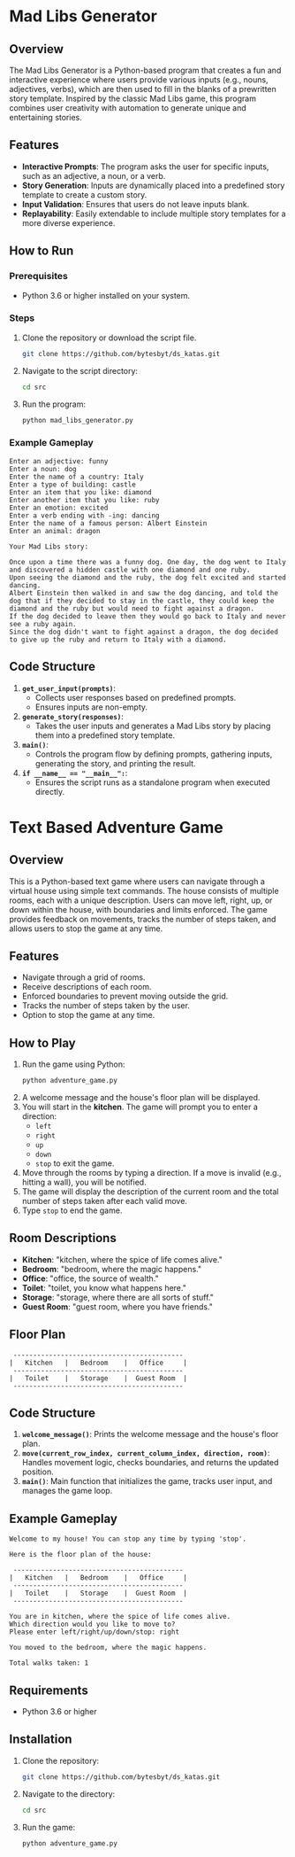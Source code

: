 
# Mad Libs Generator

## Overview
The Mad Libs Generator is a Python-based program that creates a fun and interactive experience where users provide various inputs (e.g., nouns, adjectives, verbs), which are then used to fill in the blanks of a prewritten story template. Inspired by the classic Mad Libs game, this program combines user creativity with automation to generate unique and entertaining stories.

## Features
- **Interactive Prompts**: The program asks the user for specific inputs, such as an adjective, a noun, or a verb.
- **Story Generation**: Inputs are dynamically placed into a predefined story template to create a custom story.
- **Input Validation**: Ensures that users do not leave inputs blank.
- **Replayability**: Easily extendable to include multiple story templates for a more diverse experience.

## How to Run
### Prerequisites
- Python 3.6 or higher installed on your system.

### Steps
1. Clone the repository or download the script file.
   ```bash
   git clone https://github.com/bytesbyt/ds_katas.git
   ```
2. Navigate to the script directory:
   ```bash
   cd src
   ```
3. Run the program:
   ```bash
   python mad_libs_generator.py
   ```

### Example Gameplay
```text
Enter an adjective: funny
Enter a noun: dog
Enter the name of a country: Italy
Enter a type of building: castle
Enter an item that you like: diamond
Enter another item that you like: ruby
Enter an emotion: excited
Enter a verb ending with -ing: dancing
Enter the name of a famous person: Albert Einstein
Enter an animal: dragon

Your Mad Libs story:

Once upon a time there was a funny dog. One day, the dog went to Italy and discovered a hidden castle with one diamond and one ruby.
Upon seeing the diamond and the ruby, the dog felt excited and started dancing.
Albert Einstein then walked in and saw the dog dancing, and told the dog that if they decided to stay in the castle, they could keep the diamond and the ruby but would need to fight against a dragon.
If the dog decided to leave then they would go back to Italy and never see a ruby again.
Since the dog didn't want to fight against a dragon, the dog decided to give up the ruby and return to Italy with a diamond.
```

## Code Structure
1. **`get_user_input(prompts)`**:
   - Collects user responses based on predefined prompts.
   - Ensures inputs are non-empty.
2. **`generate_story(responses)`**:
   - Takes the user inputs and generates a Mad Libs story by placing them into a predefined story template.
3. **`main()`**:
   - Controls the program flow by defining prompts, gathering inputs, generating the story, and printing the result.
4. **`if __name__ == "__main__":`**:
   - Ensures the script runs as a standalone program when executed directly.




# Text Based Adventure Game

## Overview
This is a Python-based text game where users can navigate through a virtual house using simple text commands. The house consists of multiple rooms, each with a unique description. Users can move left, right, up, or down within the house, with boundaries and limits enforced. The game provides feedback on movements, tracks the number of steps taken, and allows users to stop the game at any time.

## Features
- Navigate through a grid of rooms.
- Receive descriptions of each room.
- Enforced boundaries to prevent moving outside the grid.
- Tracks the number of steps taken by the user.
- Option to stop the game at any time.

## How to Play
1. Run the game using Python:
   ```bash
   python adventure_game.py
   ```
2. A welcome message and the house's floor plan will be displayed.
3. You will start in the **kitchen**. The game will prompt you to enter a direction:
   - `left`
   - `right`
   - `up`
   - `down`
   - `stop` to exit the game.
4. Move through the rooms by typing a direction. If a move is invalid (e.g., hitting a wall), you will be notified.
5. The game will display the description of the current room and the total number of steps taken after each valid move.
6. Type `stop` to end the game.

## Room Descriptions
- **Kitchen**: "kitchen, where the spice of life comes alive."
- **Bedroom**: "bedroom, where the magic happens."
- **Office**: "office, the source of wealth."
- **Toilet**: "toilet, you know what happens here."
- **Storage**: "storage, where there are all sorts of stuff."
- **Guest Room**: "guest room, where you have friends."

## Floor Plan
```
 -------------------------------------------
|   Kitchen   |   Bedroom    |   Office     |
 -------------------------------------------
|   Toilet    |   Storage    |  Guest Room  |
 -------------------------------------------
```

## Code Structure
1. **`welcome_message()`**: Prints the welcome message and the house's floor plan.
2. **`move(current_row_index, current_column_index, direction, room)`**: Handles movement logic, checks boundaries, and returns the updated position.
3. **`main()`**: Main function that initializes the game, tracks user input, and manages the game loop.

## Example Gameplay
```
Welcome to my house! You can stop any time by typing 'stop'.

Here is the floor plan of the house:

 -------------------------------------------
|   Kitchen   |   Bedroom    |   Office     |
 -------------------------------------------
|   Toilet    |   Storage    |  Guest Room  |
 -------------------------------------------

You are in kitchen, where the spice of life comes alive.
Which direction would you like to move to?
Please enter left/right/up/down/stop: right

You moved to the bedroom, where the magic happens.

Total walks taken: 1
```

## Requirements
- Python 3.6 or higher

## Installation
1. Clone the repository:
   ```bash
   git clone https://github.com/bytesbyt/ds_katas.git
   ```
2. Navigate to the directory:
   ```bash
   cd src
   ```
3. Run the game:
   ```bash
   python adventure_game.py
   ```

